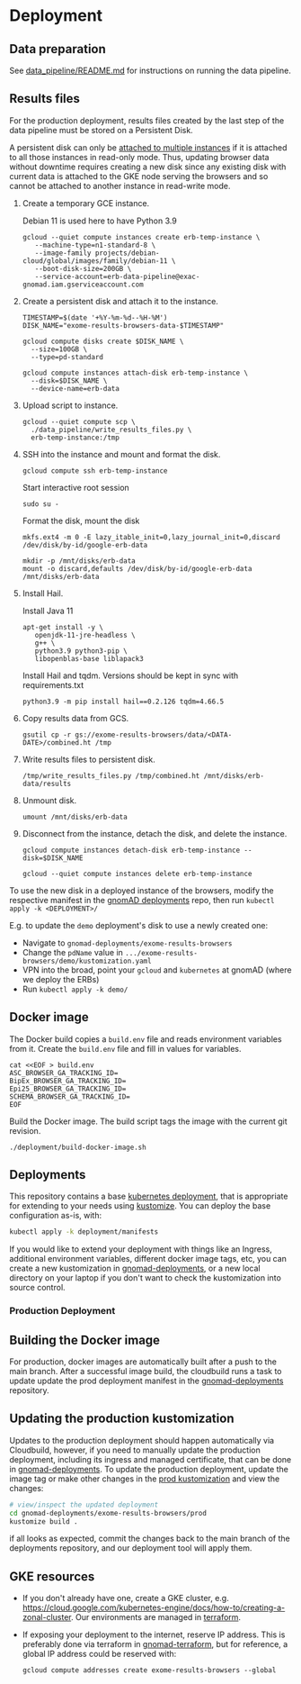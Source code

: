 # Deployment

## Data preparation

See [data_pipeline/README.md](../data_pipeline/README.md) for instructions on running the data pipeline.

## Results files

For the production deployment, results files created by the last step of the data pipeline must be stored
on a Persistent Disk.

A persistent disk can only be [attached to multiple instances](https://cloud.google.com/compute/docs/disks/add-persistent-disk#use_multi_instances)
if it is attached to all those instances in read-only mode. Thus, updating browser data without downtime
requires creating a new disk since any existing disk with current data is attached to the GKE node serving
the browsers and so cannot be attached to another instance in read-write mode.

1. Create a temporary GCE instance.

   Debian 11 is used here to have Python 3.9

   ```
   gcloud --quiet compute instances create erb-temp-instance \
      --machine-type=n1-standard-8 \
      --image-family projects/debian-cloud/global/images/family/debian-11 \
      --boot-disk-size=200GB \
      --service-account=erb-data-pipeline@exac-gnomad.iam.gserviceaccount.com
   ```

2. Create a persistent disk and attach it to the instance.

   ```
   TIMESTAMP=$(date '+%Y-%m-%d--%H-%M')
   DISK_NAME="exome-results-browsers-data-$TIMESTAMP"

   gcloud compute disks create $DISK_NAME \
     --size=100GB \
     --type=pd-standard

   gcloud compute instances attach-disk erb-temp-instance \
     --disk=$DISK_NAME \
     --device-name=erb-data
   ```

3. Upload script to instance.

   ```
   gcloud --quiet compute scp \
     ./data_pipeline/write_results_files.py \
     erb-temp-instance:/tmp
   ```

4. SSH into the instance and mount and format the disk.

   ```
   gcloud compute ssh erb-temp-instance
   ```

   Start interactive root session

   ```
   sudo su -
   ```


   Format the disk, mount the disk
   ```
   mkfs.ext4 -m 0 -E lazy_itable_init=0,lazy_journal_init=0,discard /dev/disk/by-id/google-erb-data

   mkdir -p /mnt/disks/erb-data
   mount -o discard,defaults /dev/disk/by-id/google-erb-data /mnt/disks/erb-data
   ```

5. Install Hail.

   Install Java 11
   ```
   apt-get install -y \
      openjdk-11-jre-headless \
      g++ \
      python3.9 python3-pip \
      libopenblas-base liblapack3
   ```

   Install Hail and tqdm. Versions should be kept in sync with requirements.txt
   ```
   python3.9 -m pip install hail==0.2.126 tqdm=4.66.5
   ```

6. Copy results data from GCS.

   ```
   gsutil cp -r gs://exome-results-browsers/data/<DATA-DATE>/combined.ht /tmp
   ```

7. Write results files to persistent disk.

   ```
   /tmp/write_results_files.py /tmp/combined.ht /mnt/disks/erb-data/results
   ```

8. Unmount disk.

   ```
   umount /mnt/disks/erb-data
   ```

9. Disconnect from the instance, detach the disk, and delete the instance.

   ```
   gcloud compute instances detach-disk erb-temp-instance --disk=$DISK_NAME

   gcloud --quiet compute instances delete erb-temp-instance
   ```

To use the new disk in a deployed instance of the browsers, modify the respective manifest in the [gnomAD deployments](https://github.com/broadinstitute/gnomad-deployments) repo, then run `kubectl apply -k <DEPLOYMENT>/`

E.g. to update the `demo` deployment's disk to use a newly created one:

- Navigate to `gnomad-deployments/exome-results-browsers`
- Change the `pdName` value in `.../exome-results-browsers/demo/kustomization.yaml`
- VPN into the broad, point your `gcloud` and `kubernetes` at gnomAD (where we deploy the ERBs)
- Run `kubectl apply -k demo/`


## Docker image

The Docker build copies a `build.env` file and reads environment variables from it. Create the `build.env`
file and fill in values for variables.

```
cat <<EOF > build.env
ASC_BROWSER_GA_TRACKING_ID=
BipEx_BROWSER_GA_TRACKING_ID=
Epi25_BROWSER_GA_TRACKING_ID=
SCHEMA_BROWSER_GA_TRACKING_ID=
EOF
```

Build the Docker image. The build script tags the image with the current git revision.

```
./deployment/build-docker-image.sh
```

## Deployments

This repository contains a base [kubernetes deployment](./manifests/), that is appropriate for extending to your needs using [kustomize](https://kustomize.io/). You can deploy the base configuration as-is, with:

```bash
kubectl apply -k deployment/manifests
```

If you would like to extend your deployment with things like an Ingress, additional environment variables, different docker image tags, etc, you can create a new kustomization in [gnomad-deployments](https://github.com/broadinstitute/gnomad-deployments/blob/main/exome-results-browsers), or a new local directory on your laptop if you don't want to check the kustomization into source control.

### Production Deployment

## Building the Docker image

For production, docker images are automatically built after a push to the main branch. After a successful image build, the cloudbuild runs a task to update update the prod deployment manifest in the [gnomad-deployments](https://github.com/broadinstitute/gnomad-deployments) repository.

## Updating the production kustomization

Updates to the production deployment should happen automatically via Cloudbuild, however, if you need to manually update the production deployment, including its ingress and managed certificate, that can be done in [gnomad-deployments](https://github.com/broadinstitute/gnomad-deployments/blob/main/exome-results-browsers/prod). To update the production deployment, update the image tag or make other changes in the [prod kustomization](https://github.com/broadinstitute/gnomad-deployments/blob/main/exome-results-browsers/prod/kustomization.yaml) and view the changes:

```bash
# view/inspect the updated deployment
cd gnomad-deployments/exome-results-browsers/prod
kustomize build .

```

if all looks as expected, commit the changes back to the main branch of the deployments repository, and our deployment tool will apply them.

## GKE resources

- If you don't already have one, create a GKE cluster, e.g. https://cloud.google.com/kubernetes-engine/docs/how-to/creating-a-zonal-cluster. Our environments are managed in [terraform](https://github.com/broadinstitute/gnomad-terraform).

- If exposing your deployment to the internet, reserve IP address. This is preferably done via terraform in [gnomad-terraform](https://github.com/broadinstitute/gnomad-terraform), but for reference, a global IP address could be reserved with:

  ```
  gcloud compute addresses create exome-results-browsers --global
  ```
